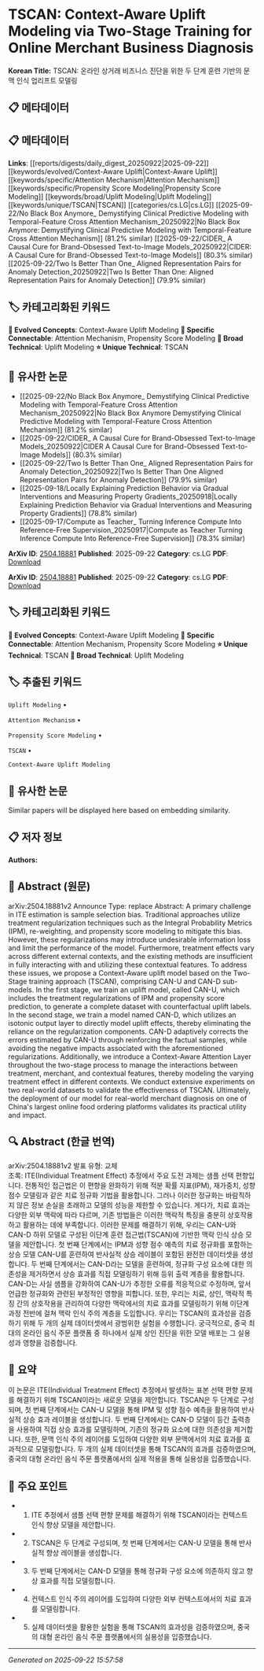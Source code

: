 # TSCAN: Context-Aware Uplift Modeling via Two-Stage Training for Online Merchant Business Diagnosis

**Korean Title:** TSCAN: 온라인 상거래 비즈니스 진단을 위한 두 단계 훈련 기반의 문맥 인식 업리프트 모델링

## 📋 메타데이터

## 📋 메타데이터

**Links**: [[reports/digests/daily_digest_20250922|2025-09-22]] [[keywords/evolved/Context-Aware Uplift|Context-Aware Uplift]] [[keywords/specific/Attention Mechanism|Attention Mechanism]] [[keywords/specific/Propensity Score Modeling|Propensity Score Modeling]] [[keywords/broad/Uplift Modeling|Uplift Modeling]] [[keywords/unique/TSCAN|TSCAN]] [[categories/cs.LG|cs.LG]] [[2025-09-22/No Black Box Anymore_ Demystifying Clinical Predictive Modeling with Temporal-Feature Cross Attention Mechanism_20250922|No Black Box Anymore: Demystifying Clinical Predictive Modeling with Temporal-Feature Cross Attention Mechanism]] (81.2% similar) [[2025-09-22/CIDER_ A Causal Cure for Brand-Obsessed Text-to-Image Models_20250922|CIDER: A Causal Cure for Brand-Obsessed Text-to-Image Models]] (80.3% similar) [[2025-09-22/Two Is Better Than One_ Aligned Representation Pairs for Anomaly Detection_20250922|Two Is Better Than One: Aligned Representation Pairs for Anomaly Detection]] (79.9% similar)

## 🏷️ 카테고리화된 키워드
**🚀 Evolved Concepts**: Context-Aware Uplift Modeling
**🔗 Specific Connectable**: Attention Mechanism, Propensity Score Modeling
**🔬 Broad Technical**: Uplift Modeling
**⭐ Unique Technical**: TSCAN
## 🔗 유사한 논문
- [[2025-09-22/No Black Box Anymore_ Demystifying Clinical Predictive Modeling with Temporal-Feature Cross Attention Mechanism_20250922|No Black Box Anymore Demystifying Clinical Predictive Modeling with Temporal-Feature Cross Attention Mechanism]] (81.2% similar)
- [[2025-09-22/CIDER_ A Causal Cure for Brand-Obsessed Text-to-Image Models_20250922|CIDER A Causal Cure for Brand-Obsessed Text-to-Image Models]] (80.3% similar)
- [[2025-09-22/Two Is Better Than One_ Aligned Representation Pairs for Anomaly Detection_20250922|Two Is Better Than One Aligned Representation Pairs for Anomaly Detection]] (79.9% similar)
- [[2025-09-18/Locally Explaining Prediction Behavior via Gradual Interventions and Measuring Property Gradients_20250918|Locally Explaining Prediction Behavior via Gradual Interventions and Measuring Property Gradients]] (78.8% similar)
- [[2025-09-17/Compute as Teacher_ Turning Inference Compute Into Reference-Free Supervision_20250917|Compute as Teacher Turning Inference Compute Into Reference-Free Supervision]] (78.3% similar)


**ArXiv ID**: [2504.18881](https://arxiv.org/abs/2504.18881)
**Published**: 2025-09-22
**Category**: cs.LG
**PDF**: [Download](https://arxiv.org/pdf/2504.18881.pdf)


**ArXiv ID**: [2504.18881](https://arxiv.org/abs/2504.18881)
**Published**: 2025-09-22
**Category**: cs.LG
**PDF**: [Download](https://arxiv.org/pdf/2504.18881.pdf)

## 🏷️ 카테고리화된 키워드
**🚀 Evolved Concepts**: Context-Aware Uplift Modeling
**🔗 Specific Connectable**: Attention Mechanism, Propensity Score Modeling
**⭐ Unique Technical**: TSCAN
**🔬 Broad Technical**: Uplift Modeling

## 🏷️ 추출된 키워드



`Uplift Modeling` • 

`Attention Mechanism` • 

`Propensity Score Modeling` • 

`TSCAN` • 

`Context-Aware Uplift Modeling`



## 🔗 유사한 논문

Similar papers will be displayed here based on embedding similarity.

## 📋 저자 정보

**Authors:** 

## 📄 Abstract (원문)

arXiv:2504.18881v2 Announce Type: replace 
Abstract: A primary challenge in ITE estimation is sample selection bias. Traditional approaches utilize treatment regularization techniques such as the Integral Probability Metrics (IPM), re-weighting, and propensity score modeling to mitigate this bias. However, these regularizations may introduce undesirable information loss and limit the performance of the model. Furthermore, treatment effects vary across different external contexts, and the existing methods are insufficient in fully interacting with and utilizing these contextual features. To address these issues, we propose a Context-Aware uplift model based on the Two-Stage training approach (TSCAN), comprising CAN-U and CAN-D sub-models. In the first stage, we train an uplift model, called CAN-U, which includes the treatment regularizations of IPM and propensity score prediction, to generate a complete dataset with counterfactual uplift labels. In the second stage, we train a model named CAN-D, which utilizes an isotonic output layer to directly model uplift effects, thereby eliminating the reliance on the regularization components. CAN-D adaptively corrects the errors estimated by CAN-U through reinforcing the factual samples, while avoiding the negative impacts associated with the aforementioned regularizations. Additionally, we introduce a Context-Aware Attention Layer throughout the two-stage process to manage the interactions between treatment, merchant, and contextual features, thereby modeling the varying treatment effect in different contexts. We conduct extensive experiments on two real-world datasets to validate the effectiveness of TSCAN. Ultimately, the deployment of our model for real-world merchant diagnosis on one of China's largest online food ordering platforms validates its practical utility and impact.

## 🔍 Abstract (한글 번역)

arXiv:2504.18881v2 발표 유형: 교체  
초록: ITE(Individual Treatment Effect) 추정에서 주요 도전 과제는 샘플 선택 편향입니다. 전통적인 접근법은 이 편향을 완화하기 위해 적분 확률 지표(IPM), 재가중치, 성향 점수 모델링과 같은 치료 정규화 기법을 활용합니다. 그러나 이러한 정규화는 바람직하지 않은 정보 손실을 초래하고 모델의 성능을 제한할 수 있습니다. 게다가, 치료 효과는 다양한 외부 맥락에 따라 다르며, 기존 방법들은 이러한 맥락적 특징을 충분히 상호작용하고 활용하는 데에 부족합니다. 이러한 문제를 해결하기 위해, 우리는 CAN-U와 CAN-D 하위 모델로 구성된 이단계 훈련 접근법(TSCAN)에 기반한 맥락 인식 상승 모델을 제안합니다. 첫 번째 단계에서는 IPM과 성향 점수 예측의 치료 정규화를 포함하는 상승 모델 CAN-U를 훈련하여 반사실적 상승 레이블이 포함된 완전한 데이터셋을 생성합니다. 두 번째 단계에서는 CAN-D라는 모델을 훈련하여, 정규화 구성 요소에 대한 의존성을 제거하면서 상승 효과를 직접 모델링하기 위해 등위 출력 계층을 활용합니다. CAN-D는 사실 샘플을 강화하여 CAN-U가 추정한 오류를 적응적으로 수정하며, 앞서 언급한 정규화와 관련된 부정적인 영향을 피합니다. 또한, 우리는 치료, 상인, 맥락적 특징 간의 상호작용을 관리하여 다양한 맥락에서의 치료 효과를 모델링하기 위해 이단계 과정 전반에 걸쳐 맥락 인식 주의 계층을 도입합니다. 우리는 TSCAN의 효과성을 검증하기 위해 두 개의 실제 데이터셋에서 광범위한 실험을 수행합니다. 궁극적으로, 중국 최대의 온라인 음식 주문 플랫폼 중 하나에서 실제 상인 진단을 위한 모델 배포는 그 실용성과 영향을 검증합니다.

## 📝 요약

이 논문은 ITE(Individual Treatment Effect) 추정에서 발생하는 표본 선택 편향 문제를 해결하기 위해 TSCAN이라는 새로운 모델을 제안합니다. TSCAN은 두 단계로 구성되며, 첫 번째 단계에서는 CAN-U 모델을 통해 IPM 및 성향 점수 예측을 활용하여 반사실적 상승 효과 레이블을 생성합니다. 두 번째 단계에서는 CAN-D 모델이 등간 출력층을 사용하여 직접 상승 효과를 모델링하며, 기존의 정규화 요소에 대한 의존성을 제거합니다. 또한, 문맥 인식 주의 레이어를 도입하여 다양한 외부 문맥에서의 치료 효과를 효과적으로 모델링합니다. 두 개의 실제 데이터셋을 통해 TSCAN의 효과를 검증하였으며, 중국의 대형 온라인 음식 주문 플랫폼에서의 실제 적용을 통해 실용성을 입증했습니다.

## 🎯 주요 포인트


- 1. ITE 추정에서 샘플 선택 편향 문제를 해결하기 위해 TSCAN이라는 컨텍스트 인식 향상 모델을 제안합니다.

- 2. TSCAN은 두 단계로 구성되며, 첫 번째 단계에서는 CAN-U 모델을 통해 반사실적 향상 레이블을 생성합니다.

- 3. 두 번째 단계에서는 CAN-D 모델을 통해 정규화 구성 요소에 의존하지 않고 향상 효과를 직접 모델링합니다.

- 4. 컨텍스트 인식 주의 레이어를 도입하여 다양한 외부 컨텍스트에서의 치료 효과를 모델링합니다.

- 5. 실제 데이터셋을 활용한 실험을 통해 TSCAN의 효과성을 검증하였으며, 중국의 대형 온라인 음식 주문 플랫폼에서의 실용성을 입증했습니다.


---

*Generated on 2025-09-22 15:57:58*